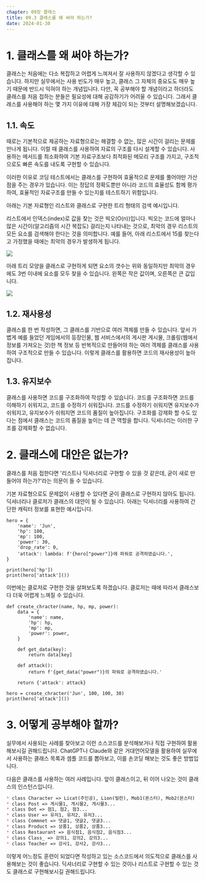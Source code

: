 ```yaml
---
chapter: 09장 클래스
title: 09.3 클래스를 왜 써야 하는가?
date: 2024-01-30
---
```


# 1. 클래스를 왜 써야 하는가?

클래스는 처음에는 다소 복잡하고 어렵게 느껴져서 잘 사용하지 않겠다고 생각할 수 있습니다. 하지만 실무에서는 사용 빈도가 매우 높고, 클래스 그 자체의 중요도도 매우 높기 때문에 반드시 익혀야 하는 개념입니다. 다만, 꼭 공부해야 할 개념이라고 하더라도 클래스를 처음 접하는 분들은 필요성에 대해 공감하기가 어려울 수 있습니다. 그래서 클래스를 사용해야 하는 몇 가지 이유에 대해 가장 체감이 되는 것부터 설명해보겠습니다.

## 1.1. 속도

때로는 기본적으로 제공하는 자료형으로는 해결할 수 없는, 많은 시간이 걸리는 문제를 만나게 됩니다. 이럴 때 클래스를 사용하여 자료의 구조를 다시 설계할 수 있습니다. 사용하는 메서드를 최소화하여 기본 자료구조보다 최적화된 메모리 구조를 가지고, 구조적으로도 빠른 속도를 내도록 구현할 수 있습니다.

이러한 이유로 코딩 테스트에서는 클래스를 구현하여 효율적으로 문제를 풀어야만 가산점을 주는 경우가 있습니다. 이는 정답의 정확도뿐만 아니라 코드의 효율성도 함께 평가하여, 효율적인 자료구조를 만들 수 있는지를 테스트하기 위함입니다.

아래는 기본 자료형인 리스트와 클래스로 구현한 트리 형태의 검색 예시입니다.

리스트에서 인덱스(index)로 값을 찾는 것은 빅오(O(n))입니다. 빅오는 코드에 얼마나 많은 시간이(알고리즘의 시간 복잡도) 걸리는지 나타내는 것으로, 최악의 경우 리스트의 모든 요소를 검색해야 한다는 것을 의미합니다. 예를 들어, 아래 리스트에서 15를 찾는다고 가정했을 때에는 최악의 경우가 발생하게 됩니다.

![](/images/python/chapter09/3-1.png)

아래 트리 모양을 클래스로 구현하게 되면 요소의 갯수는 위와 동일하지만 최악의 경우에도 3번 이내에 요소를 모두 찾을 수 있습니다. 왼쪽은 작은 값이며, 오른쪽은 큰 값입니다.

![](/images/python/chapter09/3-2.png)

## 1.2. 재사용성

클래스를 한 번 작성하면, 그 클래스를 기반으로 여러 객체를 만들 수 있습니다. 앞서 가볍게 예를 들었던 게임에서의 등장인물, 웹 서비스에서의 게시판 게시물, 크롤링(웹에서 정보를 가져오는 것)한 책 정보 등 반복적으로 만들어야 하는 여러 객체를 클래스를 사용하여 구조적으로 만들 수 있습니다. 이렇게 클래스를 활용하면 코드의 재사용성이 높아집니다.

## 1.3. 유지보수

클래스를 사용하면 코드를 구조화하여 작성할 수 있습니다. 코드를 구조화하면 코드를 이해하기 쉬워지고, 코드를 수정하기 쉬워집니다. 코드를 수정하기 쉬워지면 유지보수가 쉬워지고, 유지보수가 쉬워지면 코드의 품질이 높아집니다. 구조화를 강제화 할 수도 있다는 점에서 클래스는 코드의 품질을 높이는 데 큰 역할을 합니다. 딕셔너리는 이러한 구조를 강제화할 수 없습니다.

# 2. 클래스에 대안은 없는가?

클래스를 처음 접한다면 '리스트나 딕셔너리로 구현할 수 있을 것 같은데, 굳이 새로 만들어야 하는가?'라는 의문이 들 수 있습니다.

기본 자료형으로도 문제없이 사용할 수 있다면 굳이 클래스로 구현하지 않아도 됩니다. 딕셔너리나 클로저가 클래스의 대안이 될 수 있습니다. 아래는 딕셔너리를 사용하여 간단한 캐릭터 정보를 표현한 예시입니다.

```python-exec
hero = {
    'name': 'Jun',
    'hp': 100,
    'mp': 100,
    'power': 30,
    'drop_rate': 0,
    'attack': lambda: f'{hero["power"]}에 파워로 공격하였습니다.',
}

print(hero['hp'])
print(hero['attack']())
```

이번에는 클로저로 구현한 것을 살펴보도록 하겠습니다. 클로저는 때에 따라서 클래스보다 더욱 어렵게 느껴질 수 있습니다.

```python-exec
def create_chracter(name, hp, mp, power):
    data = {
        'name': name,
        'hp': hp,
        'mp': mp,
        'power': power,
    }

    def get_data(key):
        return data[key]

    def attack():
        return f'{get_data("power")}의 파워로 공격하였습니다.'

    return {'attack': attack}

hero = create_chracter('Jun', 100, 100, 30)
print(hero['attack']())
```

# 3. 어떻게 공부해야 할까?

실무에서 사용되는 사례를 찾아보고 이런 소스코드를 분석해보거나 직접 구현하여 활용해보시길 권해드립니다. ChatGPT나 Claude와 같은 거대언어모델을 활용하여 실무에서 사용하는 클래스 목록과 셈플 코드를 뽑아보고, 이를 손코딩 해보는 것도 좋은 방법입니다.

다음은 클래스를 사용하는 여러 사례입니다. 앞이 클래스이고, 뒤 이어 나오는 것이 클래스의 인스턴스입니다.

```md
* class Character => Licat(주인공), Lion(빌런), Mob1(몬스터), Mob2(몬스터)
* class Post => 게시물1, 게시물2, 게시물3...
* class Dot => 점1, 점2, 점3...
* class User => 유저1, 유저2, 유저3...
* class Commnet => 댓글1, 댓글2, 댓글3...
* class Product => 상품1, 상품2, 상품3...
* class Restaurant => 음식점1, 음식점2, 음식점3...
* class Class_ => 강의1, 강의2, 강의3...
* class Teacher => 강사1, 강사2, 강사3...
```

이렇게 어느정도 훈련이 되었다면 작성하고 있는 소스코드에서 의도적으로 클래스를 사용해보는 것이 좋습니다. 딕셔너리로 구현할 수 있는 것이나 리스트로 구현할 수 있는 것도 클래스로 구현해보시길 권해드립니다.